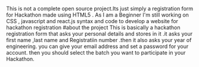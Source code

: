 This is not a complete open source project.Its just simply a registration form for Hackathon made using HTML5 .  As I am a Beginner I'm still working on CSS , javascript and react.js syntax and code to develop a website for hackathon registration
#about the project
This is basically a hackathon registration form that asks your personal details and stores in it .it asks your first name ,last name and Registratiin number .then it also asks your year of engineering.
you can give your email address and set a password for your account. then you should select the batch you want to participate in your Hackathon. 
